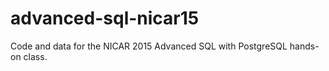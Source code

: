 # advanced-sql-nicar15
Code and data for the NICAR 2015 Advanced SQL with PostgreSQL hands-on class.
